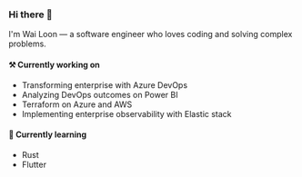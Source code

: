 ### Hi there 👋

<!--
**vxavictor513/vxavictor513** is a ✨ _special_ ✨ repository because its `README.md` (this file) appears on your GitHub profile.

Here are some ideas to get you started:

- 🔭 I’m currently working on ...
- 🌱 I’m currently learning ...
- 👯 I’m looking to collaborate on ...
- 🤔 I’m looking for help with ...
- 💬 Ask me about ...
- 📫 How to reach me: ...
- 😄 Pronouns: ...
- ⚡ Fun fact: ...
-->

I'm Wai Loon — a software engineer who loves coding and solving complex problems.

#### ⚒ Currently working on

* Transforming enterprise with Azure DevOps
* Analyzing DevOps outcomes on Power BI
* Terraform on Azure and AWS
* Implementing enterprise observability with Elastic stack

#### 🔰 Currently learning

* Rust
* Flutter
